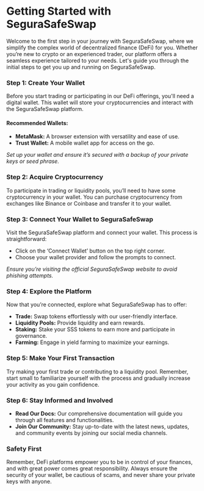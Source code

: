 # Getting Started with SeguraSafeSwap

Welcome to the first step in your journey with SeguraSafeSwap, where we simplify the complex world of decentralized finance (DeFi) for you. Whether you’re new to crypto or an experienced trader, our platform offers a seamless experience tailored to your needs. Let's guide you through the initial steps to get you up and running on SeguraSafeSwap.

### Step 1: Create Your Wallet

Before you start trading or participating in our DeFi offerings, you'll need a digital wallet. This wallet will store your cryptocurrencies and interact with the SeguraSafeSwap platform.

#### Recommended Wallets:

* **MetaMask:** A browser extension with versatility and ease of use.
* **Trust Wallet:** A mobile wallet app for access on the go.

_Set up your wallet and ensure it’s secured with a backup of your private keys or seed phrase._

### Step 2: Acquire Cryptocurrency

To participate in trading or liquidity pools, you’ll need to have some cryptocurrency in your wallet. You can purchase cryptocurrency from exchanges like Binance or Coinbase and transfer it to your wallet.

### Step 3: Connect Your Wallet to SeguraSafeSwap

Visit the SeguraSafeSwap platform and connect your wallet. This process is straightforward:

* Click on the ‘Connect Wallet’ button on the top right corner.
* Choose your wallet provider and follow the prompts to connect.

_Ensure you’re visiting the official SeguraSafeSwap website to avoid phishing attempts._

### Step 4: Explore the Platform

Now that you’re connected, explore what SeguraSafeSwap has to offer:

* **Trade:** Swap tokens effortlessly with our user-friendly interface.
* **Liquidity Pools:** Provide liquidity and earn rewards.
* **Staking:** Stake your SSS tokens to earn more and participate in governance.
* **Farming:** Engage in yield farming to maximize your earnings.

### Step 5: Make Your First Transaction

Try making your first trade or contributing to a liquidity pool. Remember, start small to familiarize yourself with the process and gradually increase your activity as you gain confidence.

### Step 6: Stay Informed and Involved

* **Read Our Docs:** Our comprehensive documentation will guide you through all features and functionalities.
* **Join Our Community:** Stay up-to-date with the latest news, updates, and community events by joining our social media channels.

### Safety First

Remember, DeFi platforms empower you to be in control of your finances, and with great power comes great responsibility. Always ensure the security of your wallet, be cautious of scams, and never share your private keys with anyone.
